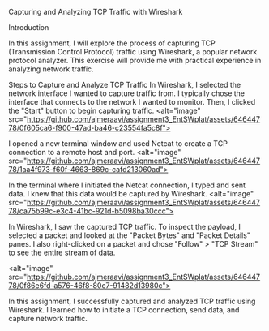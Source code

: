 Capturing and Analyzing TCP Traffic with Wireshark

Introduction

In this assignment, I will explore the process of capturing TCP (Transmission Control Protocol) traffic using Wireshark, a popular network protocol analyzer. This exercise will provide me with practical experience in analyzing network traffic.


Steps to Capture and Analyze TCP Traffic
In Wireshark, I selected the network interface I wanted to capture traffic from. I typically chose the interface that connects to the network I wanted to monitor. Then, I clicked the "Start" button to begin capturing traffic.
<alt="image" src="https://github.com/ajmeraavi/assignment3_EntSWplat/assets/64644778/0f605ca6-f900-47ad-ba46-c23554fa5c8f">

I opened a new terminal window and used Netcat to create a TCP connection to a remote host and port. 
<alt="image" src="https://github.com/ajmeraavi/assignment3_EntSWplat/assets/64644778/1aa4f973-f60f-4663-869c-cafd213060ad">

In the terminal where I initiated the Netcat connection, I typed and sent data. I knew that this data would be captured by Wireshark.
<alt="image" src="https://github.com/ajmeraavi/assignment3_EntSWplat/assets/64644778/ca75b99c-e3c4-41bc-921d-b5098ba30ccc">

In Wireshark, I saw the captured TCP traffic. To inspect the payload, I selected a packet and looked at the "Packet Bytes" and "Packet Details" panes. I also right-clicked on a packet and chose "Follow" > "TCP Stream" to see the entire stream of data.

<alt="image" src="https://github.com/ajmeraavi/assignment3_EntSWplat/assets/64644778/0f86e6fd-a576-46f8-80c7-91482d13980c">

In this assignment, I successfully captured and analyzed TCP traffic using Wireshark. I learned how to initiate a TCP connection, send data, and capture network traffic.


